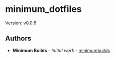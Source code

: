 # minimum_dotfiles

Version: v0.0.6

## Authors

* **Minimum Builds** - *Initial work* - [minimumbuilds](https://github.com/minimumbuilds)
